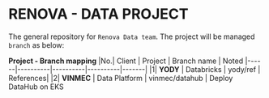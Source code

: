 # RENOVA - DATA PROJECT

The general repository for `Renova Data team`. The project will be managed `branch` as below:

**Project - Branch mapping**
|No.| Client | Project | Branch name | Noted
|------|----------|----------|----------|-------| 
|1| **YODY**    | Databricks   | yody/ref | References|
|2| **VINMEC**    | Data Platform   | vinmec/datahub | Deploy DataHub on EKS

